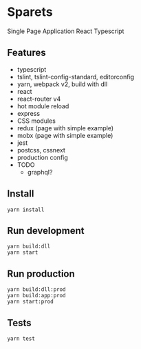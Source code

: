 # Sparets 
Single Page Application React Typescript 

## Features
- typescript
- tslint, tslint-config-standard, editorconfig
- yarn, webpack v2, build with dll
- react
- react-router v4
- hot module reload
- express
- CSS modules
- redux (page with simple example)
- mobx (page with simple example)
- jest
- postcss, cssnext
- production config
- TODO
    - graphql?

## Install
`yarn install`

## Run development  
`yarn build:dll`  
`yarn start`

## Run production  
`yarn build:dll:prod`  
`yarn build:app:prod`  
`yarn start:prod`

## Tests
`yarn test`